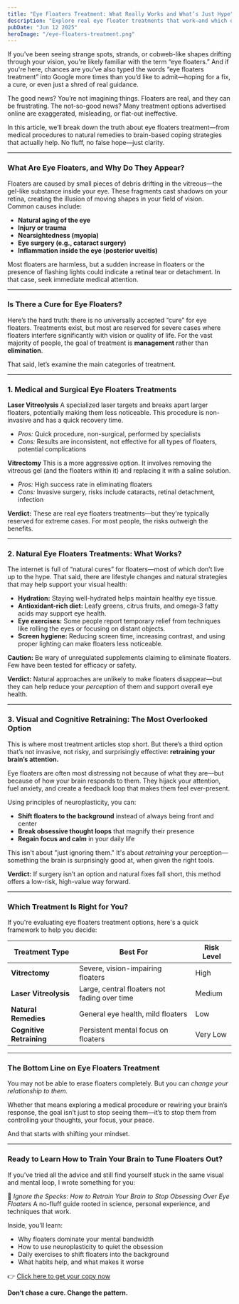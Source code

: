 ```yaml
---
title: "Eye Floaters Treatment: What Really Works and What’s Just Hype"
description: "Explore real eye floater treatments that work—and which ones are just hype. Discover science-backed options, natural remedies, and why your brain may hold the key to relief."
pubDate: "Jun 12 2025"
heroImage: "/eye-floaters-treatment.png"
---
```


If you've been seeing strange spots, strands, or cobweb-like shapes drifting through your vision, you're likely familiar with the term “eye floaters.” And if you're here, chances are you’ve also typed the words “eye floaters treatment” into Google more times than you’d like to admit—hoping for a fix, a cure, or even just a shred of real guidance.

The good news? You’re not imagining things. Floaters are real, and they can be frustrating. The not-so-good news? Many treatment options advertised online are exaggerated, misleading, or flat-out ineffective.

In this article, we’ll break down the truth about eye floaters treatment—from medical procedures to natural remedies to brain-based coping strategies that actually help. No fluff, no false hope—just clarity.

---

### What Are Eye Floaters, and Why Do They Appear?

Floaters are caused by small pieces of debris drifting in the vitreous—the gel-like substance inside your eye. These fragments cast shadows on your retina, creating the illusion of moving shapes in your field of vision. Common causes include:

* **Natural aging of the eye**
* **Injury or trauma**
* **Nearsightedness (myopia)**
* **Eye surgery (e.g., cataract surgery)**
* **Inflammation inside the eye (posterior uveitis)**

Most floaters are harmless, but a sudden increase in floaters or the presence of flashing lights could indicate a retinal tear or detachment. In that case, seek immediate medical attention.

---

### Is There a Cure for Eye Floaters?

Here’s the hard truth: there is no universally accepted “cure” for eye floaters. Treatments exist, but most are reserved for severe cases where floaters interfere significantly with vision or quality of life. For the vast majority of people, the goal of treatment is **management** rather than **elimination**.

That said, let’s examine the main categories of treatment.

---

### 1. Medical and Surgical Eye Floaters Treatments

**Laser Vitreolysis**
A specialized laser targets and breaks apart larger floaters, potentially making them less noticeable. This procedure is non-invasive and has a quick recovery time.

* *Pros:* Quick procedure, non-surgical, performed by specialists
* *Cons:* Results are inconsistent, not effective for all types of floaters, potential complications

**Vitrectomy**
This is a more aggressive option. It involves removing the vitreous gel (and the floaters within it) and replacing it with a saline solution.

* *Pros:* High success rate in eliminating floaters
* *Cons:* Invasive surgery, risks include cataracts, retinal detachment, infection

**Verdict:** These are real eye floaters treatments—but they're typically reserved for extreme cases. For most people, the risks outweigh the benefits.

---

### 2. Natural Eye Floaters Treatments: What Works?

The internet is full of “natural cures” for floaters—most of which don’t live up to the hype. That said, there are lifestyle changes and natural strategies that may help support your visual health:

* **Hydration:** Staying well-hydrated helps maintain healthy eye tissue.
* **Antioxidant-rich diet:** Leafy greens, citrus fruits, and omega-3 fatty acids may support eye health.
* **Eye exercises:** Some people report temporary relief from techniques like rolling the eyes or focusing on distant objects.
* **Screen hygiene:** Reducing screen time, increasing contrast, and using proper lighting can make floaters less noticeable.

**Caution:** Be wary of unregulated supplements claiming to eliminate floaters. Few have been tested for efficacy or safety.

**Verdict:** Natural approaches are unlikely to make floaters disappear—but they can help reduce your *perception* of them and support overall eye health.

---

### 3. Visual and Cognitive Retraining: The Most Overlooked Option

This is where most treatment articles stop short. But there’s a third option that’s not invasive, not risky, and surprisingly effective: **retraining your brain’s attention.**

Eye floaters are often most distressing not because of what they are—but because of how your brain responds to them. They hijack your attention, fuel anxiety, and create a feedback loop that makes them feel ever-present.

Using principles of neuroplasticity, you can:

* **Shift floaters to the background** instead of always being front and center
* **Break obsessive thought loops** that magnify their presence
* **Regain focus and calm** in your daily life

This isn't about "just ignoring them." It's about *retraining* your perception—something the brain is surprisingly good at, when given the right tools.

**Verdict:** If surgery isn’t an option and natural fixes fall short, this method offers a low-risk, high-value way forward.

---

### Which Treatment Is Right for You?

If you're evaluating eye floaters treatment options, here's a quick framework to help you decide:

| Treatment Type           | Best For                                     | Risk Level |
| ------------------------ | -------------------------------------------- | ---------- |
| **Vitrectomy**           | Severe, vision-impairing floaters            | High       |
| **Laser Vitreolysis**    | Large, central floaters not fading over time | Medium     |
| **Natural Remedies**     | General eye health, mild floaters            | Low        |
| **Cognitive Retraining** | Persistent mental focus on floaters          | Very Low   |

---

### The Bottom Line on Eye Floaters Treatment

You may not be able to erase floaters completely. But you can *change your relationship to them.*

Whether that means exploring a medical procedure or rewiring your brain’s response, the goal isn’t just to stop seeing them—it’s to stop them from controlling your thoughts, your focus, your peace.

And that starts with shifting your mindset.

---

### Ready to Learn How to Train Your Brain to Tune Floaters Out?

If you’ve tried all the advice and still find yourself stuck in the same visual and mental loop, I wrote something for you:

📘 *Ignore the Specks: How to Retrain Your Brain to Stop Obsessing Over Eye Floaters*
A no-fluff guide rooted in science, personal experience, and techniques that work.

Inside, you’ll learn:

* Why floaters dominate your mental bandwidth
* How to use neuroplasticity to quiet the obsession
* Daily exercises to shift floaters into the background
* What habits help, and what makes it worse

👉 [Click here to get your copy now](#)

**Don’t chase a cure. Change the pattern.**

